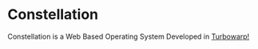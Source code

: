 # Constellation
 Constellation is a Web Based Operating System Developed in <a href="https://turbowarp.org">Turbowarp!</a>
